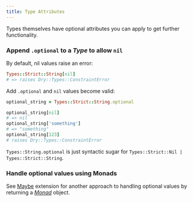 ```yaml
---
title: Type Attributes
---
```


Types themselves have optional attributes you can apply to get further functionality.

### Append `.optional` to a _Type_ to allow `nil`

By default, nil values raise an error:

```ruby
Types::Strict::String[nil]
# => raises Dry::Types::ConstraintError
```

Add `.optional` and `nil` values become valid:

```ruby
optional_string = Types::Strict::String.optional

optional_string[nil]
# => nil
optional_string['something']
# => "something"
optional_string[123]
# raises Dry::Types::ConstraintError
```

`Types::String.optional` is just syntactic sugar for `Types::Strict::Nil | Types::Strict::String`.

### Handle optional values using Monads

See [Maybe](//page/extensions/maybe) extension for another approach to handling optional values by returning a [_Monad_](//doc/dry-monads) object.
